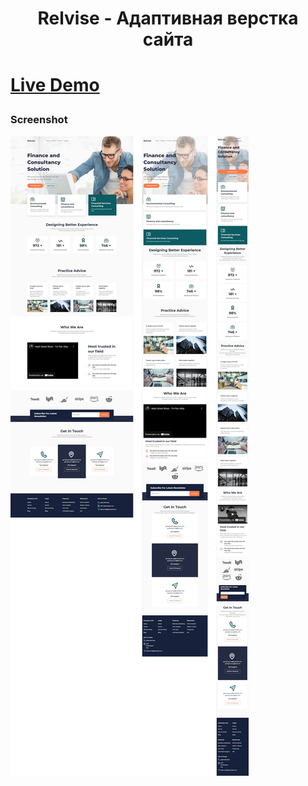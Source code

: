 <h1 align="center">Relvise - Адаптивная верстка сайта<h1> 

[Live Demo](https://naumov-nikita.github.io/relvise/) 




### Screenshot
![Screenshot](screenshot/Group1.png)